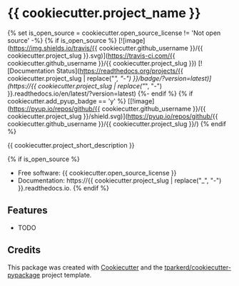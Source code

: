 # {{ cookiecutter.project_name }}

{% set is_open_source = cookiecutter.open_source_license != 'Not
open source' -%}
{% if is_open_source %}
[![image](https://img.shields.io/travis/{{ cookiecutter.github_username }}/{{ cookiecutter.project_slug  }}.svg)](https://travis-ci.com/{{ cookiecutter.github_username }}/{{ cookiecutter.project_slug }})
[![Documentation Status](https://readthedocs.org/projects/{{ cookiecutter.project_slug | replace("_", "-") }}/badge/?version=latest)](https://{{ cookiecutter.project_slug | replace("_", "-") }}.readthedocs.io/en/latest/?version=latest)
{%- endif %}
{% if cookiecutter.add_pyup_badge == 'y' %}
[[!image](https://pyup.io/repos/github/{{ cookiecutter.github_username }}/{{ cookiecutter.project_slug }}/shield.svg)](<https://pyup.io/repos/github/>{{ cookiecutter.github_username }}/{{ cookiecutter.project_slug }}/)
{% endif %}

{{ cookiecutter.project_short_description }}

{% if is_open_source %}
* Free software: {{
cookiecutter.open_source_license }}
* Documentation: https://{{ cookiecutter.project_slug | replace("_", "-") }}.readthedocs.io.
{% endif %}

## Features

* TODO

## Credits

This package was created with
[Cookiecutter](https://github.com/audreyr/cookiecutter) and the
[tparkerd/cookiecutter-pypackage]() project template.
